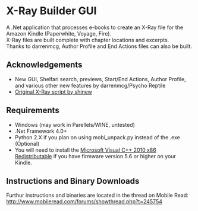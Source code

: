 # X-Ray Builder GUI
A .Net application that processes e-books to create an X-Ray file for the Amazon Kindle (Paperwhite, Voyage, Fire).  
X-Ray files are built complete with chapter locations and excerpts.  
Thanks to darrenmcg, Author Profile and End Actions files can also be built.

## Acknowledgements
* New GUI, Shelfari search, previews, Start/End Actions, Author Profile, and various other new features by darrenmcg/Psycho Reptile  
* [Original X-Ray script by shinew](http://www.mobileread.com/forums/showthread.php?t=157770)  

## Requirements
* Windows (may work in Parellels/WINE, untested)  
* .Net Framework 4.0+  
* Python 2.X if you plan on using mobi_unpack.py instead of the .exe (Optional)  
* You will need to install the [Microsoft Visual C++ 2010 x86 Redistributable](https://www.microsoft.com/en-ca/download/details.aspx?id=5555) if you have firmware version 5.6 or higher on your Kindle.  
  
## Instructions and Binary Downloads
Furthur instructions and binaries are located in the thread on Mobile Read: http://www.mobileread.com/forums/showthread.php?t=245754
